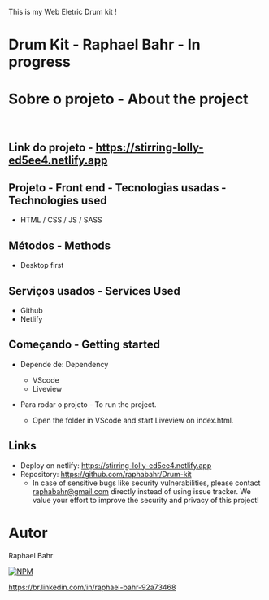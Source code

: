 This is my Web Eletric Drum kit !

# Drum Kit - Raphael Bahr - In progress

# Sobre o projeto - About the project

<br>



Link do projeto - https://stirring-lolly-ed5ee4.netlify.app
-----------------------------

## Projeto - Front end - Tecnologias usadas - Technologies used
- HTML / CSS / JS / SASS

## Métodos - Methods

* Desktop first

## Serviços usados - Services Used

* Github
* Netlify

## Começando - Getting started

* Depende de: Dependency
  - VScode
  - Liveview

* Para rodar o projeto - To run the project.
  - Open the folder in VScode and start Liveview on index.html.

## Links
  - Deploy on netlify: https://stirring-lolly-ed5ee4.netlify.app
  - Repository: https://github.com/raphabahr/Drum-kit
    - In case of sensitive bugs like security vulnerabilities, please contact
      raphabahr@gmail.com directly instead of using issue tracker. We value your effort
      to improve the security and privacy of this project!

# Autor
Raphael Bahr

[![NPM](https://img.shields.io/npm/l/react)](https://github.com/raphabahr/Portfolio/blob/main/LICENCE)

https://br.linkedin.com/in/raphael-bahr-92a73468

